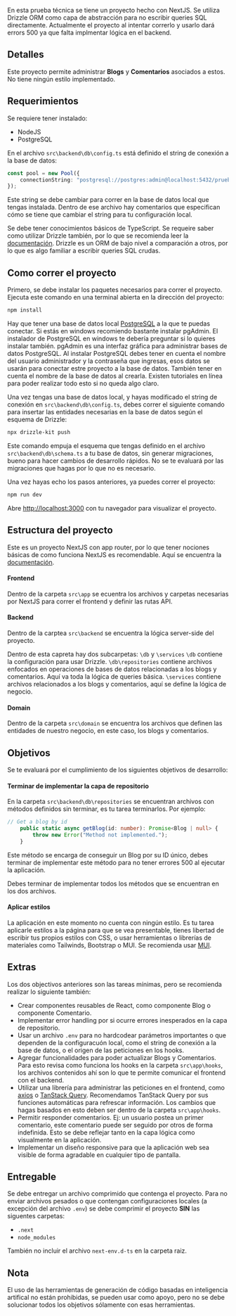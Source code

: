 En esta prueba técnica se tiene un proyecto hecho con NextJS.
Se utiliza Drizzle ORM como capa de abstracción para no escribir queries SQL directamente. Actualmente el proyecto al intentar correrlo y usarlo dará errors 500 ya que falta implmentar lógica en el backend.

## Detalles
Este proyecto permite administrar **Blogs** y **Comentarios** asociados a estos. No tiene ningún estilo implementado.

## Requerimientos
Se requiere tener instalado:
- NodeJS
- PostgreSQL

En el archivo `src\backend\db\config.ts` está definido el string de conexión a la base de datos:
```ts
const pool = new Pool({
    connectionString: "postgresql://postgres:admin@localhost:5432/prueba?schema=public",
});
```
Este string se debe cambiar para correr en la base de datos local que tengas instalada. Dentro de ese archivo hay comentarios que especifican cómo se tiene que cambiar el string para tu configuración local.

Se debe tener conocimientos básicos de TypeScript. Se requeire saber como utilizar Drizzle también, por lo que se recomienda leer la [documentación](https://orm.drizzle.team/docs/get-started/postgresql-new). Drizzle es un ORM de bajo nivel a comparación a otros, por lo que es algo familiar a escribir queries SQL crudas.

## Como correr el proyecto

Primero, se debe instalar los paquetes necesarios para correr el proyecto. Ejecuta este comando en una terminal abierta en la dirección del proyecto:

```bash
npm install
```

Hay que tener una base de datos local [PostgreSQL](https://www.postgresql.org/download) a la que te puedas conectar. Si estás en windows recomiendo bastante instalar pgAdmin. El instalador de PostgreSQL en windows te debería preguntar si lo quieres instalar también. pgAdmin es una interfaz gráfica para administrar bases de datos PostgreSQL. Al instalar PostgreSQL debes tener en cuenta el nombre del usuario administrador y la contraseña que ingresas, esos datos se usarán para conectar estre proyecto a la base de datos. También tener en cuenta el nombre de la base de datos al crearla. Existen tutoriales en línea para poder realizar todo esto si no queda algo claro.

Una vez tengas una base de datos local, y hayas modificado el string de conexión en `src\backend\db\config.ts`, debes correr el siguiente comando para insertar las entidades necesarias en la base de datos según el esquema de Drizzle:

```bash
npx drizzle-kit push
```
Este comando empuja el esquema que tengas definido en el archivo `src\backend\db\schema.ts` a tu base de datos, sin generar migraciones, bueno para hacer cambios de desarrollo rápidos. No se te evaluará por las migraciones que hagas por lo que no es necesario.

Una vez hayas echo los pasos anteriores, ya puedes correr el proyecto:
```bash
npm run dev
```

Abre [http://localhost:3000](http://localhost:3000) con tu navegador para visualizar el proyecto.

## Estructura del proyecto
Este es un proyecto NextJS con app router, por lo que tener nociones básicas de como funciona NextJS es recomendable. Aquí se encuentra la [documentación](https://nextjs.org/docs/app/getting-started/project-structure).


#### Frontend
Dentro de la carpeta `src\app` se ecuentra los archivos y carpetas necesarias por NextJS para correr el frontend y definir las rutas API.

#### Backend

Dentro de la carptea `src\backend` se encuentra la lógica server-side del proyecto.

Dentro de esta capreta hay dos subcarpetas: `\db` y `\services`
`\db` contiene la configuración para usar Drizzle.
`\db\repositories` contiene archivos enfocados en operaciones de bases de datos relacionadas a los blogs y comentarios. Aquí va toda la lógica de queries básica.
`\services` contiene archivos relacionados a los blogs y comentarios, aquí se define la lógica de negocio.

#### Domain

Dentro de la carpeta `src\domain` se encuentra los archivos que definen las entidades de nuestro negocio, en este caso, los blogs y comentarios.

## Objetivos
Se te evaluará por el cumplimiento de los siguientes objetivos de desarrollo:
#### Terminar de implementar la capa de repositorio
En la carpeta `src\backend\db\repositories` se encuentran archivos con métodos definidos sin terminar, es tu tarea terminarlos. Por ejemplo:
```ts
// Get a blog by id
    public static async getBlog(id: number): Promise<Blog | null> {
        throw new Error("Method not implemented.");        
    }
```
Este método se encarga de conseguir un Blog por su ID único, debes terminar de implementar este método para no tener errores 500 al ejecutar la aplicación.

Debes terminar de implementar todos los métodos que se encuentran en los dos archivos.

#### Aplicar estilos
La aplicación en este momento no cuenta con ningún estilo. Es tu tarea aplicarle estilos a la página para que se vea presentable, tienes libertad de escribir tus propios estilos con CSS, o usar herramientas o librerías de materiales como Tailwinds, Bootstrap o MUI. Se recomienda usar [MUI](https://mui.com/material-ui/getting-started/installation).

## Extras
Los dos objectivos anteriores son las tareas mínimas, pero se recomienda realizar lo siguiente también:
- Crear componentes reusables de React, como componente Blog o componente Comentario.
- Implementar error handling por si ocurre errores inesperados en la capa de repositorio.
- Usar un archivo ``.env`` para no hardcodear parámetros importantes o que dependen de la configuracuón local, como el string de conexión a la base de datos, o el origen de las peticiones en los hooks.
- Agregar funcionalidades para poder actualizar Blogs y Comentarios. Para esto revisa como funciona los hooks en la carpeta `src\app\hooks`, los archivos contenidos ahí son lo que te permite comunicar el frontend con el backend.
- Utilizar una librería para administrar las peticiones en el frontend, como [axios](https://www.npmjs.com/package/axios) o [TanStack Query](https://tanstack.com/query/latest/docs/framework/react/overview). Recomendamos TanStack Query por sus funciones automáticas para refrescar información. Los cambios que hagas basados en esto deben ser dentro de la carpeta `src\app\hooks`.
- Permitir responder comentarios. Ej: un usuario postea un primer comentario, este comentario puede ser seguido por otros de forma indefinida. Esto se debe reflejar tanto en la capa lógica como visualmente en la aplicación.
- Implementar un diseño responsive para que la aplicación web sea visible de forma agradable en cualquier tipo de pantalla.

## Entregable
Se debe entregar un archivo comprimido que contenga el proyecto. Para no enviar archivos pesados o que contengan configuraciones locales (a excepción del archivo `.env`) se debe comprimir el proyecto **SIN** las siguentes carpetas:
- `.next`
- `node_modules`

También no incluir el archivo `next-env.d-ts` en la carpeta raiz.

## Nota

El uso de las herramientas de generación de código basadas en inteligencia artifical no están prohibidas, se pueden usar como apoyo, pero no se debe solucionar todos los objetivos sólamente con esas herramientas.